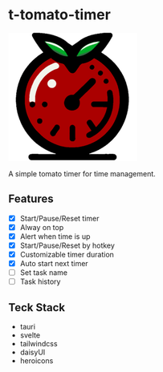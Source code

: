 # t-tomato-timer

![app-icon](./src-tauri/icons/128x128@2x.png)

A simple tomato timer for time management.

## Features

- [x] Start/Pause/Reset timer
- [x] Alway on top
- [x] Alert when time is up
- [x] Start/Pause/Reset by hotkey
- [x] Customizable timer duration
- [x] Auto start next timer
- [ ] Set task name
- [ ] Task history

## Teck Stack

- tauri
- svelte
- tailwindcss
- daisyUI
- heroicons
